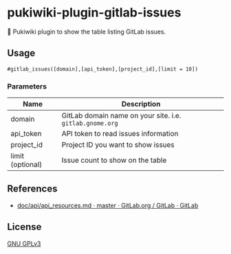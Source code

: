 # pukiwiki-plugin-gitlab-issues

🦊 Pukiwiki plugin to show the table listing GitLab issues.

## Usage

```
#gitlab_issues([domain],[api_token],[project_id],[limit = 10])
```

### Parameters

| Name | Description |
| -- | -- |
| domain | GitLab domain name on your site. i.e. `gitlab.gnome.org` |
| api_token | API token to read issues information |
| project_id | Project ID you want to show issues |
| limit (optional) | Issue count to show on the table |

## References

- [doc/api/api_resources.md · master · GitLab.org / GitLab · GitLab](https://gitlab.com/gitlab-org/gitlab/blob/master/doc/api/api_resources.md)

## License

[GNU GPLv3](LICENSE)
